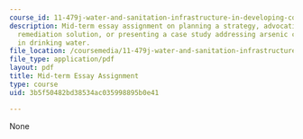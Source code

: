 ```yaml
---
course_id: 11-479j-water-and-sanitation-infrastructure-in-developing-countries-spring-2007
description: Mid-term essay assignment on planning a strategy, advocating for a specific
  remediation solution, or presenting a case study addressing arsenic contamination
  in drinking water.
file_location: /coursemedia/11-479j-water-and-sanitation-infrastructure-in-developing-countries-spring-2007/3b5f50482bd38534ac035998895b0e41_midterm.pdf
file_type: application/pdf
layout: pdf
title: Mid-term Essay Assignment
type: course
uid: 3b5f50482bd38534ac035998895b0e41

---
```

None